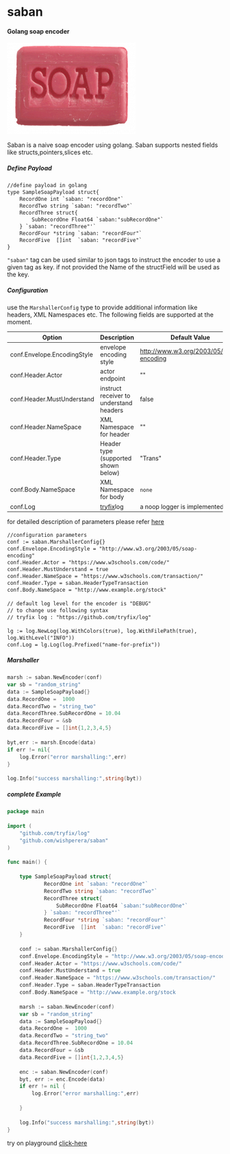 # saban
#### Golang soap encoder
![include](./doc/img/soap.png)

Saban is a naive soap encoder using golang. Saban supports nested fields like structs,pointers,slices etc.

##### Define Payload
```golang
//define payload in golang
type SampleSoapPayload struct{
    RecordOne int `saban: "recordOne"`
    RecordTwo string `saban: "recordTwo"`
    RecordThree struct{
        SubRecordOne Float64 `saban:"subRecordOne"`
    } `saban: "recordThree"'`
    RecordFour *string `saban: "recordFour"`
    RecordFive  []int  `saban: "recordFive"`
}
```
`"saban"` tag can be used similar to json tags to instruct the encoder to use a given tag as key. if not provided the 
Name of the structField will be used as the key. 


##### Configuration

use the `MarshallerConfig` type to provide additional information like headers, XML Namespaces etc. The following fields
are supported at the moment.

| Option                    | Description                              | Default Value                          | Mandatory |
|---------------------------|------------------------------------------|----------------------------------------|-----------|
|conf.Envelope.EncodingStyle|envelope encoding style                   |http://www.w3.org/2003/05/soap-encoding | `yes`     | 
|conf.Header.Actor          |actor endpoint                            |""                                      | `no`      |
|conf.Header.MustUnderstand |instruct receiver to understand headers   |false                                   | `no`      |
|conf.Header.NameSpace      |XML Namespace for header                  |""                                      | `no`      |
|conf.Header.Type           |Header type (supported shown below)       |"Trans"                                 | `no`      |
|conf.Body.NameSpace        |XML Namespace for body                    | `none`                                 | `yes`     | 
|conf.Log                   |[tryfix](https://github.com/tryfix/log)log| a noop logger is implemented           | `no`      |

for detailed description of parameters please refer [here](https://www.w3schools.com/xml/xml_soap.asp)

```golang
//configuration parameters
conf := saban.MarshallerConfig{}
conf.Envelope.EncodingStyle = "http://www.w3.org/2003/05/soap-encoding"
conf.Header.Actor = "https://www.w3schools.com/code/"
conf.Header.MustUnderstand = true
conf.Header.NameSpace = "https://www.w3schools.com/transaction/"
conf.Header.Type = saban.HeaderTypeTransaction
conf.Body.NameSpace = "http://www.example.org/stock"

// default log level for the encoder is "DEBUG" 
// to change use following syntax
// tryfix log : "https://github.com/tryfix/log"

lg := log.NewLog(log.WithColors(true), log.WithFilePath(true), log.WithLevel("INFO"))
conf.Log = lg.Log(log.Prefixed("name-for-prefix"))
```

##### Marshaller

```go
marsh := saban.NewEncoder(conf)
var sb = "random_string"
data := SampleSoapPayload{}
data.RecordOne =  1000
data.RecordTwo = "string_two"
data.RecordThree.SubRecordOne = 10.04
data.RecordFour = &sb
data.RecordFive = []int{1,2,3,4,5}

byt,err := marsh.Encode(data)
if err != nil{
    log.Error("error marshalling:",err)
}

log.Info("success marshalling:",string(byt))
```

##### complete Example

```go
package main

import (
	"github.com/tryfix/log"
	"github.com/wishperera/saban"
)

func main() {

	type SampleSoapPayload struct{
    		RecordOne int `saban: "recordOne"`
    		RecordTwo string `saban: "recordTwo"`
    		RecordThree struct{
        		SubRecordOne Float64 `saban:"subRecordOne"`
    		} `saban: "recordThree"'`
    		RecordFour *string `saban: "recordFour"`
    		RecordFive  []int  `saban: "recordFive"`
	}

	conf := saban.MarshallerConfig{}
	conf.Envelope.EncodingStyle = "http://www.w3.org/2003/05/soap-encoding"
	conf.Header.Actor = "https://www.w3schools.com/code/"
	conf.Header.MustUnderstand = true
	conf.Header.NameSpace = "https://www.w3schools.com/transaction/"
	conf.Header.Type = saban.HeaderTypeTransaction
	conf.Body.NameSpace = "http://www.example.org/stock

	marsh := saban.NewEncoder(conf)
	var sb = "random_string"
	data := SampleSoapPayload{}
	data.RecordOne =  1000
	data.RecordTwo = "string_two"
	data.RecordThree.SubRecordOne = 10.04
	data.RecordFour = &sb
	data.RecordFive = []int{1,2,3,4,5}

	enc := saban.NewEncoder(conf)
	byt, err := enc.Encode(data)
	if err != nil {
		log.Error("error marshalling:",err)

	}

	log.Info("success marshalling:",string(byt))
}
```
try on playground [click-here](https://play.golang.org/p/lq8fAVd1hG5)